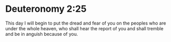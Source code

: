 # Deuteronomy 2:25

This day I will begin to put the dread and fear of you on the peoples who are under the whole heaven, who shall hear the report of you and shall tremble and be in anguish because of you.
